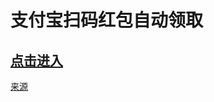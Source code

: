 # 支付宝扫码红包自动领取

## [点击进入](https://xiaojiuwo233.github.io/alipay/)


[来源](https://github.com/likeyun/AlipayShangJin)
